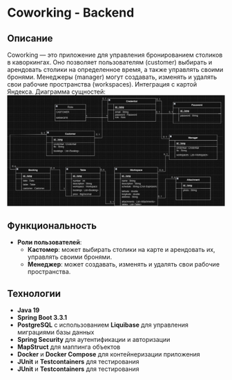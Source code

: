 # Coworking - Backend

## Описание

Coworking — это приложение для управления бронированием столиков в каворкингах. 
Оно позволяет пользователям (customer) выбирать и арендовать столики на определенное 
время, а также управлять своими бронями. Менеджеры (manager) могут создавать, изменять и 
удалять свои рабочие пространства (workspaces). Интеграция с картой Яндекса.
Диаграмма сущностей:
![Image alt](https://github.com/AnnMakogon/coworking-backend/blob/master/диаграммаСущностей.png)

## Функциональность

- **Роли пользователей**:
    - **Кастомер**: может выбирать столики на карте и арендовать их, управлять своими бронями.
    - **Менеджер**: может создавать, изменять и удалять свои рабочие пространства.

## Технологии

- **Java 19**
- **Spring Boot 3.3.1**
- **PostgreSQL** с использованием **Liquibase** для управления миграциями базы данных
- **Spring Security** для аутентификации и авторизации
- **MapStruct** для маппинга объектов
- **Docker** и **Docker Compose** для контейнеризации приложения
- **JUnit** и **Testcontainers** для тестирования
- **JUnit** и **Testcontainers** для тестирования


